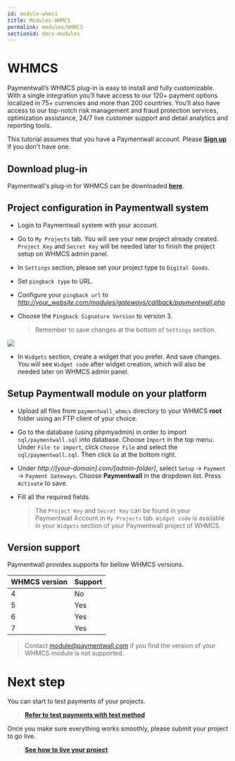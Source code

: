 ```yaml
---
id: module-whmcs
title: Modules-WHMCS
permalink: modules/WHMCS
sectionid: docs-modules
---
```


# WHMCS

Paymentwall’s WHMCS plug-in is easy to install and fully customizable. With a single integration you’ll have access to our 120+ payment options localized in 75+ currencies and more than 200 countries. You’ll also have access to our top-notch risk management and fraud protection services, optimization assistance, 24/7 live customer support and detail analytics and reporting tools.

This tutorial assumes that you have a Paymentwall account. Please **[Sign up](https://api.paymentwall.com/pwaccount/signup?source=whmcs&mode=merchant)** if you don't have one.

## Download plug-in

Paymentwall's plug-in for WHMCS can be downloaded **[here](https://github.com/paymentwall)**.

## Project configuration in Paymentwall system

* Login to Paymentwall system with your account.

* Go to ```My Projects``` tab. You will see your new project already created. ```Project Key``` and ```Secret Key``` will be needed later to finish the project setup on WHMCS admin panel.

* In ```Settings``` section, please set your project type to  ```Digital Goods```.

* Set ```pingback type``` to URL.

 * Configure your ```pingback url``` to *http://your_website.com/modules/gateways/callback/paymentwall.php*

* Choose the ```Pingback Signature Version``` to version 3.

  > Remember to save changes at the bottom of ```Settings``` section.

<img src="/paymentwall.github.io/textures/pic/modules/whmcs.png">

* In ```Widgets``` section, create a widget that you prefer. And save changes. You will see ```Widget code``` after widget creation, which will also be needed later on WHMCS admin panel.

## Setup Paymentwall module on your platform

* Upload all files from ```paymentwall_whmcs``` directory to your WHMCS **root** folder using an FTP client of your choice.

* Go to the database (using phpmyadmin) in order to import ```sql/paymentwall.sql``` into database.  Choose ```Import``` in the top menu. Under ```File to import```, click ```Choose File``` and select the ```sql/paymentwall.sql```. Then click ```Go``` at the bottom right.

* Under *http://[your-domain].com/[admin-folder]*, select ```Setup``` -> ```Payment``` -> ```Payment Gateways```. Choose **Paymentwall** in the dropdown list. Press ```Activate``` to save.

* Fill all the required fields.

  >The ```Project Key``` and ```Secret Key``` can be found in your Paymentwall Account in ```My Projects``` tab. ```Widget code``` is available in your ```Widgets``` section of your Paymentwall project of WHMCS.


## Version support

Paymentwall provides supports for bellow WHMCS versions.

|WHMCS version|Support|
|:-------|:--------|
|4|No|
|5|Yes|
|6|Yes|
|7|Yes|

> Contact [module@paymentwall.com](mailto:module@paymentwall.com) if you find the version of your WHMCS module is not supported.


# Next step

You can start to test payments of your projects.

> **[Refer to test payments with test method](/paymentwall.github.io/sandbox/test-payment)**

Once you make sure everything works smoothly, please submit your project to go live.

> **[See how to live your project](/paymentwall.github.io/go_live-home)**